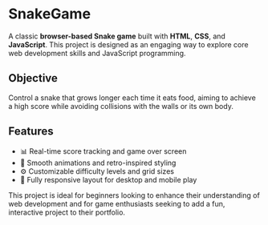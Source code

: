 # SnakeGame

A classic **browser-based Snake game** built with **HTML**, **CSS**, and **JavaScript**. This project is designed as an engaging way to explore core web development skills and JavaScript programming. 

## Objective
Control a snake that grows longer each time it eats food, aiming to achieve a high score while avoiding collisions with the walls or its own body. 

## Features
- 📊 Real-time score tracking and game over screen
- 🎨 Smooth animations and retro-inspired styling
- ⚙️ Customizable difficulty levels and grid sizes
- 📱 Fully responsive layout for desktop and mobile play

This project is ideal for beginners looking to enhance their understanding of web development and for game enthusiasts seeking to add a fun, interactive project to their portfolio.

 
